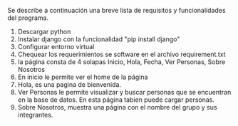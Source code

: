 Se describe a continuación una breve lista de requisitos y funcionalidades del programa.

1. Descargar python
2. Instalar django con la funcionalidad "pip install django"
3. Configurar entorno virtual
4. Chequear los requerimientos se software en el archivo requirement.txt
5. la página consta de 4 solapas Inicio, Hola, Fecha, Ver Personas, Sobre Nosotros
6. En inicio le permite ver el home de la página
7. Hola, es una pagina de bienvenida.
8. Ver Personas le permite visualizar y buscar personas que se encuentran en la base de datos. En esta página tabien puede cargar personas.
9. Sobre Nosotros, muestra una página con el nombre del grupo y sus integrantes.